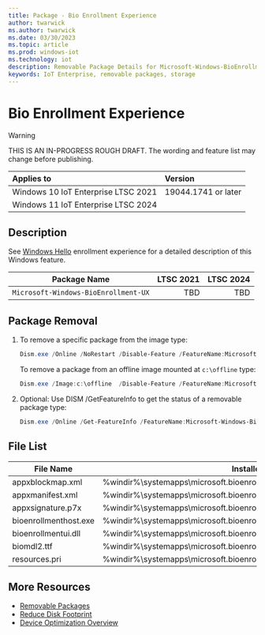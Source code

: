```yaml
---
title: Package - Bio Enrollment Experience
author: twarwick
ms.author: twarwick
ms.date: 03/30/2023
ms.topic: article
ms.prod: windows-iot
ms.technology: iot
description: Removable Package Details for Microsoft-Windows-BioEnrollment-UX
keywords: IoT Enterprise, removable packages, storage
---
```


# Bio Enrollment Experience

> [!WARNING]
> THIS IS AN IN-PROGRESS ROUGH DRAFT. The wording and feature list may change before publishing.

| Applies to   |  Version            |
|:-------------|:--------------------|
| Windows 10 IoT Enterprise LTSC 2021 | 19044.1741 or later |
| Windows 11 IoT Enterprise LTSC 2024 | |

## Description  

See [Windows Hello](/windows-hardware/design/device-experiences/windows-hello) enrollment experience for a detailed description of this Windows feature.

| Package Name | LTSC&nbsp;2021 | LTSC&nbsp;2024  |
|--------------|---------------:|----------------:|
| `Microsoft-Windows-BioEnrollment-UX`  | TBD | TBD |

## Package Removal

1. To remove a specific package from the image type:

   ```powershell
   Dism.exe /Online /NoRestart /Disable-Feature /FeatureName:Microsoft-Windows-BioEnrollment-UX /PackageName:@Package
   ````

   To remove a package from an offline image mounted at `c:\offline` type:

   ```powershell
   Dism.exe /Image:c:\offline  /Disable-Feature /FeatureName:Microsoft-Windows-BioEnrollment-UX /PackageName:@Package
   ```

1. Optional: Use DISM /GetFeatureInfo to get the status of a removable package type:

   ```powershell
   Dism.exe /Online /Get-FeatureInfo /FeatureName:Microsoft-Windows-BioEnrollment-UX /PackageName:@Package
   ````

## File List

| File Name | Installed Location |
|-----------|--------------------|
| appxblockmap.xml      | %windir%\systemapps\microsoft.bioenrollment_cw5n1h2txyewy\appxblockmap.xml |
| appxmanifest.xml      | %windir%\systemapps\microsoft.bioenrollment_cw5n1h2txyewy\appxmanifest.xml |
| appxsignature.p7x     | %windir%\systemapps\microsoft.bioenrollment_cw5n1h2txyewy\appxsignature.p7x |
| bioenrollmenthost.exe | %windir%\systemapps\microsoft.bioenrollment_cw5n1h2txyewy\bioenrollmenthost.exe |
| bioenrollmentui.dll   | %windir%\systemapps\microsoft.bioenrollment_cw5n1h2txyewy\bioenrollmentui.dll |
| biomdl2.ttf           | %windir%\systemapps\microsoft.bioenrollment_cw5n1h2txyewy\fonts\biomdl2.ttf |
| resources.pri         | %windir%\systemapps\microsoft.bioenrollment_cw5n1h2txyewy\resources.pri |

## More Resources

- [Removable Packages](/windows/iot/iot-enterprise/Optimize-Your-Device/Removable-Packages)
- [Reduce Disk Footprint](/windows/iot/iot-enterprise/Optimize-Your-Device/Reduce-Disk-Footprint)
- [Device Optimization Overview](/windows/iot/iot-enterprise/Optimize-Your-Device/Overview)
